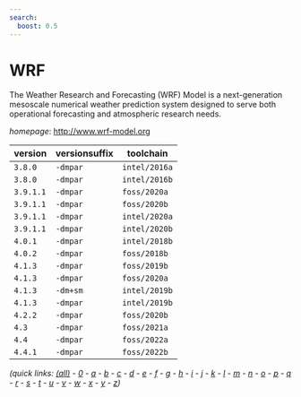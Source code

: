 ```yaml
---
search:
  boost: 0.5
---
```

# WRF

The Weather Research and Forecasting (WRF) Model is a next-generation mesoscale  numerical weather prediction system designed to serve both operational forecasting and atmospheric  research needs.

*homepage*: <http://www.wrf-model.org>

version | versionsuffix | toolchain
--------|---------------|----------
``3.8.0`` | ``-dmpar`` | ``intel/2016a``
``3.8.0`` | ``-dmpar`` | ``intel/2016b``
``3.9.1.1`` | ``-dmpar`` | ``foss/2020a``
``3.9.1.1`` | ``-dmpar`` | ``foss/2020b``
``3.9.1.1`` | ``-dmpar`` | ``intel/2020a``
``3.9.1.1`` | ``-dmpar`` | ``intel/2020b``
``4.0.1`` | ``-dmpar`` | ``intel/2018b``
``4.0.2`` | ``-dmpar`` | ``foss/2018b``
``4.1.3`` | ``-dmpar`` | ``foss/2019b``
``4.1.3`` | ``-dmpar`` | ``foss/2020a``
``4.1.3`` | ``-dm+sm`` | ``intel/2019b``
``4.1.3`` | ``-dmpar`` | ``intel/2019b``
``4.2.2`` | ``-dmpar`` | ``foss/2020b``
``4.3`` | ``-dmpar`` | ``foss/2021a``
``4.4`` | ``-dmpar`` | ``foss/2022a``
``4.4.1`` | ``-dmpar`` | ``foss/2022b``


*(quick links: [(all)](../index.md) - [0](../0/index.md) - [a](../a/index.md) - [b](../b/index.md) - [c](../c/index.md) - [d](../d/index.md) - [e](../e/index.md) - [f](../f/index.md) - [g](../g/index.md) - [h](../h/index.md) - [i](../i/index.md) - [j](../j/index.md) - [k](../k/index.md) - [l](../l/index.md) - [m](../m/index.md) - [n](../n/index.md) - [o](../o/index.md) - [p](../p/index.md) - [q](../q/index.md) - [r](../r/index.md) - [s](../s/index.md) - [t](../t/index.md) - [u](../u/index.md) - [v](../v/index.md) - [w](../w/index.md) - [x](../x/index.md) - [y](../y/index.md) - [z](../z/index.md))*

